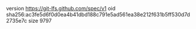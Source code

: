 version https://git-lfs.github.com/spec/v1
oid sha256:ac3fe5d6f0d0ea4b41dbd188c791e5ad561ea38e212f631b5ff530d7d2735e7c
size 9797
